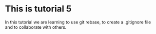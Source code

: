 # This is tutorial 5 
In this tutorial we are learning to use git rebase, to create a .gitignore file and to collaborate with others.